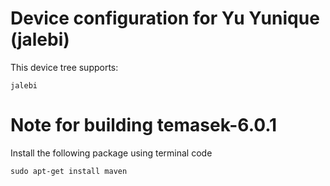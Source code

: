 Device configuration for Yu Yunique (jalebi)
==============================
This device tree supports:

    jalebi

Note for building temasek-6.0.1
===============================
Install the following package using terminal code

    sudo apt-get install maven
